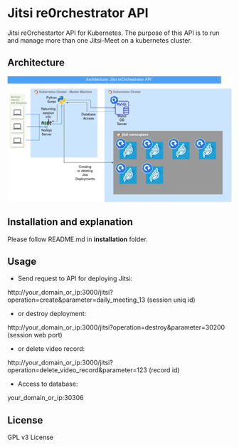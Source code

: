 # Jitsi re0rchestrator API

Jitsi reOrchestartor API for Kubernetes. The purpose of this API is to run and manage more than one Jitsi-Meet on a kubernetes cluster.


## Architecture

![architecture_image](https://github.com/muazdervent/jitsi-re0rchestrator-api/blob/main/architecture_image.png?raw=true)

## Installation and explanation

Please follow README.md in **installation** folder.

## Usage

- Send request to API for deploying Jitsi:

http://your_domain_or_ip:3000/jitsi?operation=create&parameter=daily_meeting_13 (session uniq id)

- or destroy deployment:

http://your_domain_or_ip:3000/jitsi?operation=destroy&parameter=30200 (session web port)

- or delete video record:

http://your_domain_or_ip:3000/jitsi?operation=delete_video_record&parameter=123 (record id)

- Access to database:

your_domain_or_ip:30306

## License
GPL v3 License
